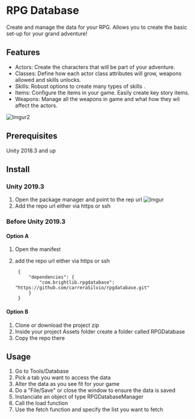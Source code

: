 # RPG Database
Create and manage the data for your RPG. Allows you to create the basic set-up for your grand adventure!

## Features
* Actors: Create the characters that will be part of your adventure.
* Classes: Define how each actor class attributes will grow, weapons allowed and skills unlocks.
* Skills: Robust options to create many types of skills .
* Items: Configure the items in your game. Easily create key story items.
* Weapons: Manage all the weapons in game and what how they wil affect the actors.

![Imgur2](https://i.imgur.com/9QZj5uc.gif)

## Prerequisites
Unity 2018.3 and up

## Install

### Unity 2019.3
1. Open the package manager and point to the rep url
![Imgur](https://i.imgur.com/iYGgINz.png)
2. Add the repo url either via https or ssh

### Before Unity 2019.3

#### Option A
1. Open the manifest
2. add the repo url either via https or ssh

		{
    		"dependencies": {
        		"com.brightlib.rpgdatabase": "https://github.com/carreraSilvio/rpgdatabase.git"
    		}
		}

#### Option B
1. Clone or download the project zip
2. Inside your project Assets folder create a folder called RPGDatabase
3. Copy the repo there

## Usage
1. Go to Tools/Database
2. Pick a tab you want to access the data
3. Alter the data as you see fit for your game
4. Do a "File/Save" or close the window to ensure the data is saved
5. Instanciate an object of type RPGDatabaseManager
6. Call the load function
7. Use the fetch function and specify the list you want to fetch